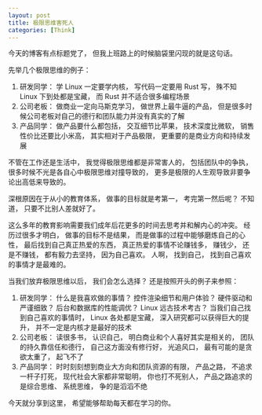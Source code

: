 ```yaml
---
layout: post
title: 极限思维害死人
categories: [Think]
---
```


今天的博客有点标题党了， 但我上班路上的时候脑袋里闪现的就是这句话。

先举几个极限思维的例子：
1. 研发同学： 学 Linux 一定要学内核， 写代码一定要用 Rust 写， 殊不知 Linux 下到处都是宝藏， 而 Rust 并不适合很多编程场景
2. 公司老板： 做商业一定向马斯克学习， 做世界上最牛逼的产品， 但是很多时候公司老板对自己的德行和团队能力并没有真实的了解
3. 产品同学： 做产品要什么都包括， 交互细节比苹果， 技术深度比微软， 销售性价比还要比小米高， 其实相对于产品极限， 更重要的是商业方向和持续发展

不管在工作还是生活中， 我觉得极限思维都是非常害人的， 包括团队中的争执， 很多时候不光是各自心中极限思维对撞导致的， 更多是极限的人生观导致非要争论出高低来导致的。 

深根原因在于从小的教育体系， 做事的目标就是考第一， 考完第一然后呢？ 不知道， 只要不比别人差就好了。

这么多年的教育影响需要我们成年后花更多的时间去思考并和解内心的冲突。 经历过很多才明白， 做事的目标不是结果， 而是做事的过程中能够磨炼自己的心性， 最后找到自己真正热爱的东西， 真正热爱的事情不论赚钱多， 赚钱少， 还是不赚钱， 都有毅力去坚持， 因为自己喜欢。 人啊， 找到自己， 找到自己喜欢的事情才是最难的。

当我们放弃极限思维以后， 我们会怎么选择？ 还是按照开头的例子来参照：
1. 研发同学： 什么是我喜欢做的事情？ 控件渲染细节和用户体验？ 硬件驱动和严谨细致？ 后台和数据库的性能调优？ Linux 远古技术考古？ 当我们自己找到自己喜欢的事情时， Linux 各处都是宝藏， 深入研究都可以获得巨大的提升， 并不一定是内核才是最好的技术
2. 公司老板： 读很多书， 认识自己， 明白商业和个人喜好其实是相关的， 团队的持久靠信任和德行， 自己这方面没有修行好， 光追风口， 最有可能的是贪欲太重了， 起飞不了
3. 产品同学： 时时刻刻想到商业大方向和团队资源的有限， 产品之路， 不追求一杆子打死， 现代社会大家都非常聪明， 你也打不死别人， 产品之路追求的是综合思维、 系统思维， 争的是滔滔不绝

今天就分享到这里， 希望能够帮助每天都在学习的你。
